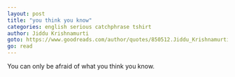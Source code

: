 ```yaml
---
layout: post
title: "you think you know"
categories: english serious catchphrase tshirt
author: Jiddu Krishnamurti
goto: https://www.goodreads.com/author/quotes/850512.Jiddu_Krishnamurti/?ref=speak.junglestar.org
go: read
---
```

You can only be afraid of what you think you know.
